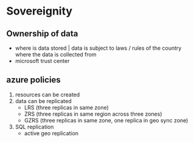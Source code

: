# Sovereignity

## Ownership of data
- where is data stored | data is subject to laws / rules of the country where the data is collected from
- microsoft trust center


## azure policies
1. resources can be created
2. data can be replicated
   - LRS  (three replicas in same zone)
   - ZRS  (three replicas in same region across three zones)
   - GZRS (three replicas in same zone, one replica in geo sync zone)
3. SQL replication
   - active geo replication
